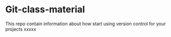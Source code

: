 # Git-class-material


This repo contain information about how start using version control for your projects
xxxxx